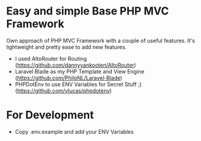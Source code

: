 # Easy and simple Base PHP MVC Framework
Own approach of PHP MVC Framework with a couple of useful features. It's lightweight and pretty ease to add new features.

- I used AltoRouter for Routing (https://github.com/dannyvankooten/AltoRouter)
- Laravel Blade as my PHP Template and View Engine (https://github.com/PhiloNL/Laravel-Blade)
- PHPDotEnv to use ENV Variables for Secret Stuff ;) (https://github.com/vlucas/phpdotenv)

# For Development
- Copy .env.example and add your ENV Variables